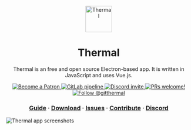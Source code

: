 <p align="center">
	<a href="https://thermal.netlify.com">
		<img src="https://thermal.netlify.com/images/logo.png" alt="Thermal" height="72" />
	</a>
</p>
<h1 align="center">
	Thermal
</h1>


<p align="center">
	Thermal is an free and open source Electron-based app. It is written in JavaScript and uses Vue.js.
</p>

<p align="center">
  <a href="https://www.patreon.com/join/mittalyashu">
    <img src="https://img.shields.io/badge/become%20a-patron-blue.svg?style=flat&colorA=555555&colorB=F86754" alt="Become a Patron" />
  </a>
  <a href="https://gitlab.com/gitthermal/thermal/pipelines">
    <img src="https://gitlab.com/gitthermal/thermal/badges/master/pipeline.svg" alt="GitLab pipeline" />
  </a>
  <a href="https://discord.gg/DcSNmts">
    <img src="https://img.shields.io/discord/556376419886825509.svg?label=&logo=discord&logoColor=ffffff&color=7389D8&labelColor=6A7EC2" alt="Discord invite" />
  </a>
  <a href="https://www.notion.so/gitthermal/Contribute-9d82f521342f4573b853d1bc793bdf02">
    <img src="https://img.shields.io/badge/PRs-welcome-brightgreen.svg" alt="PRs welcome!" />
  </a>
  <a href="https://twitter.com/intent/follow?screen_name=gitthermal">
    <img src="https://img.shields.io/twitter/follow/gitthermal.svg?label=Follow%20@gitthermal" alt="Follow @gitthermal" />
  </a>
</p>

<h3 align="center">
  <a href="https://thermal.netlify.com/win/guide/">Guide</a>
  <span> · </span>
  <a href="https://thermal.netlify.com/download/">Download</a>
  <span> · </span>
  <a href="https://thermal.netlify.com/issue/">Issues</a>
  <span> · </span>
  <a href="https://www.notion.so/gitthermal/Contribute-9d82f521342f4573b853d1bc793bdf02">Contribute</a>
  <span> · </span>
  <a href="https://discord.gg/DcSNmts">Discord</a>
</h3>

![Thermal app screenshots](https://thermal.netlify.com/images/win/appScreenshots.png)
